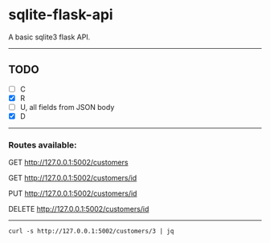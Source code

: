 # sqlite-flask-api

A basic sqlite3 flask API.

---

## TODO
- [ ] C 
- [x] R
- [ ] U, all fields from JSON body
- [x] D

---

### Routes available:

GET http://127.0.0.1:5002/customers

GET http://127.0.0.1:5002/customers/id

PUT http://127.0.0.1:5002/customers/id

DELETE http://127.0.0.1:5002/customers/id


---


```
curl -s http://127.0.0.1:5002/customers/3 | jq

```
